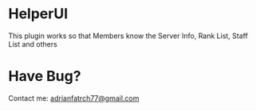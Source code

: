 # HelperUI
This plugin works so that Members know the Server Info, Rank List, Staff List and others
# Have Bug?
Contact me: adrianfatrch77@gmail.com
